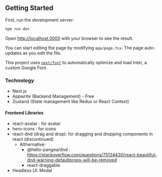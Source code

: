 ## Getting Started

First, run the development server:

```bash
npm run dev
```

Open [http://localhost:3000](http://localhost:3000) with your browser to see the result.

You can start editing the page by modifying `app/page.tsx`. The page auto-updates as you edit the file.

This project uses [`next/font`](https://nextjs.org/docs/basic-features/font-optimization) to automatically optimize and load Inter, a custom Google Font.

### Technology

- Next.js
- Appwrite (Backend Management) - Free
- Zustand (State management like Redux or React Context)

#### Frontend Libraries

- react-avatar : for avatar
- hero-icons : for icons
- react-dnd (drag and drop): for dragging and dropping components in react (discontinued)
  - Althernative:
    - @hello-pangea/dnd : https://stackoverflow.com/questions/75124430/react-beautiful-dnd-warning-defaultprops-will-be-removed
    - react-draggable
- Headless UI: Modal
